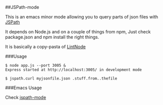 ##JSPath-mode

This is an emacs minor mode allowing you to query parts of json files with [JSPath](https://www.github.com/dfilatov/jspath)

It depends on Node.js and on a couple of things from npm, Just check package.json and npm install the right things.

It is basically a copy-pasta of [LintNode](http://www.github.com/davidmiller/lintnode)

###Usage
```shell
$ node app.js --port 3005 &
Express started at http://localhost:3005/ in development mode

$ jspath.curl myjsonfile.json .stuff.from..thefile
```
###Emacs Usage

Check [jspath-mode](http://www.github.com/clodeindustrie/jspath-mode/blob/master/jspath-mode.el)

